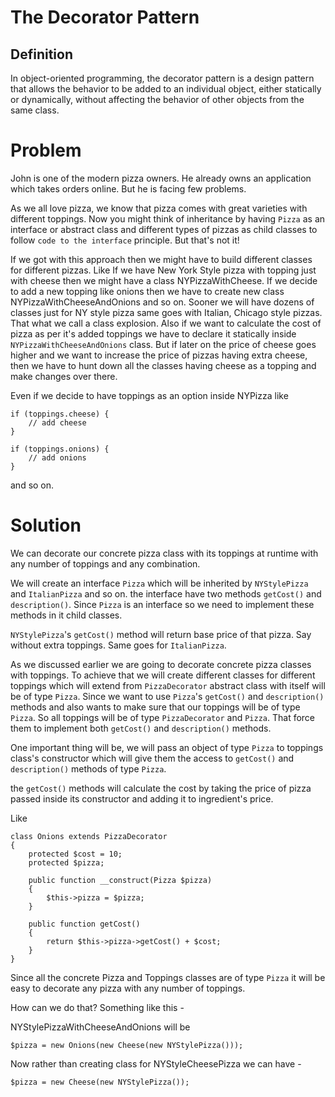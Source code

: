# The Decorator Pattern

## Definition
In object-oriented programming, the decorator pattern is a design pattern that allows the behavior to be added to an individual object, either statically or dynamically, without affecting the behavior of other objects from the same class.

# Problem
John is one of the modern pizza owners. He already owns an application which takes orders online. But he is facing few problems.

As we all love pizza, we know that pizza comes with great varieties with different toppings. Now you might think of inheritance by having ``Pizza`` as an interface or abstract class and different types of pizzas as child classes to follow `code to the interface` principle. But that's not it!

If we got with this approach then we might have to build different classes for different pizzas. Like If we have New York Style pizza with topping just with cheese then we might have a class NYPizzaWithCheese. If we decide to add a new topping like onions then we have to create new class NYPizzaWithCheeseAndOnions and so on. Sooner we will have dozens of classes just for NY style pizza same goes with Italian, Chicago style pizzas. That what we call a class explosion. Also if we want to calculate the cost of pizza as per it's added toppings we have to declare it statically inside ``NYPizzaWithCheeseAndOnions`` class. But if later on the price of cheese goes higher and we want to increase the price of pizzas having extra cheese, then we have to hunt down all the classes having cheese as a topping and make changes over there.

Even if we decide to have toppings as an option inside NYPizza like

```
if (toppings.cheese) {
    // add cheese
}

if (toppings.onions) {
    // add onions
}
```
and so on.

# Solution
We can decorate our concrete pizza class with its toppings at runtime with any number of toppings and any combination.

We will create an interface ``Pizza`` which will be inherited by ``NYStylePizza`` and ``ItalianPizza`` and so on. the interface have two methods ``getCost()`` and ``description()``. Since ``Pizza`` is an interface so we need to implement these methods in it child classes.

``NYStylePizza``'s ``getCost()`` method will return base price of that pizza. Say without extra toppings. Same goes for ``ItalianPizza``.

As we discussed earlier we are going to decorate concrete pizza classes with toppings. To achieve that we will create different classes for different toppings which will extend from ``PizzaDecorator`` abstract class with itself will be of type ``Pizza``. Since we want to use ``Pizza``'s ``getCost()`` and ``description()`` methods and also wants to make sure that our toppings will be of type ``Pizza``. So all toppings will be of type ``PizzaDecorator`` and ``Pizza``. That force them to implement both ``getCost()`` and ``description()`` methods.

One important thing will be, we will pass an object of type ``Pizza`` to toppings class's constructor which will give them the access to ``getCost()`` and ``description()`` methods of type ``Pizza``.

the ``getCost()`` methods will calculate the cost by taking the price of pizza passed inside its constructor and adding it to ingredient's price.

Like

```
class Onions extends PizzaDecorator
{
    protected $cost = 10;
    protected $pizza;

    public function __construct(Pizza $pizza)
    {
        $this->pizza = $pizza;
    }

    public function getCost()
    {
        return $this->pizza->getCost() + $cost;
    }
}
```

Since all the concrete Pizza and Toppings classes are of type ``Pizza`` it will be easy to decorate any pizza with any number of toppings.

How can we do that? Something like this -

NYStylePizzaWithCheeseAndOnions will be
```
$pizza = new Onions(new Cheese(new NYStylePizza()));
```
Now rather than creating class for NYStyleCheesePizza we can have -
```
$pizza = new Cheese(new NYStylePizza());
```